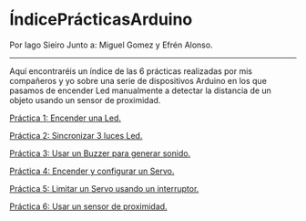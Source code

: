 # ÍndicePrácticasArduino

Por Iago Sieiro Junto a: Miguel Gomez y Efrén Alonso.

------------------------------------------------------------------------------------------------------------------------------------------

Aquí encontraréis un índice de las 6 prácticas realizadas por mis compañeros y yo sobre una serie de dispositivos Arduino en los que pasamos de encender Led manualmente a detectar la distancia de un objeto usando un sensor de proximidad.

<a href="https://github.com/Pachecards/Arduino-1-Luz-Led">Práctica 1: Encender una Led.</a>

<a href="https://github.com/Pachecards/Arduino-2-Leds-Sincronizadas">Práctica 2: Sincronizar 3 luces Led.</a>

<a href="https://github.com/Pachecards/Arduino-3-Aplicacion-de-Buzzer">Práctica 3: Usar un Buzzer para generar sonido.</a>

<a href="https://github.com/Pachecards/Arduino-4-Servos">Práctica 4: Encender y configurar un Servo.</a>

<a href="https://github.com/Pachecards/Arduino-5-Interruptores">Práctica 5: Limitar un Servo usando un interruptor.</a>

<a href="https://github.com/Pachecards/Arduino-6-Sensor-Proximidad">Práctica 6: Usar un sensor de proximidad.</a>
